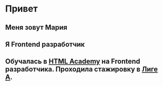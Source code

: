 # Привет

## Меня зовут Мария
## Я Frontend разработчик

## Обучалась в [HTML Academy](https://htmlacademy.ru/) на Frontend разработчика. Проходила стажировку в [Лиге А](https://ligaa.agency/).

<!--
**MariBadulina/MariBadulina** is a ✨ _special_ ✨ repository because its `README.md` (this file) appears on your GitHub profile.

Here are some ideas to get you started:

- 🔭 I’m currently working on ...
- 🌱 I’m currently learning ...
- 👯 I’m looking to collaborate on ...
- 🤔 I’m looking for help with ...
- 💬 Ask me about ...
- 📫 How to reach me: ...
- 😄 Pronouns: ...
- ⚡ Fun fact: ...
-->
